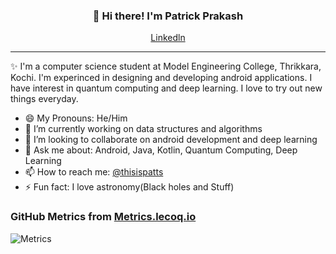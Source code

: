 
<h3 align="center">👋 Hi there! I'm Patrick Prakash</h3>
<p align="center">
  <a href="https://www.linkedin.com/in/patrickprakash/">Linkedln</a>
</p>

---
✨ I'm a computer science student at Model Engineering College, Thrikkara, Kochi. I'm experinced in designing and developing android applications.
I have interest in quantum computing and deep learning. I love to try out new things everyday.




- 😄 My Pronouns: He/Him   
- 🔭 I’m currently working on data structures and algorithms
- 👯 I’m looking to collaborate on android development and deep learning
- 💬 Ask me about: Android, Java, Kotlin, Quantum Computing, Deep Learning
- 📫 How to reach me: [@thisispatts](https://twitter.com/thisispatts)
- ⚡ Fun fact: I love astronomy(Black holes and Stuff)

### GitHub Metrics from [Metrics.lecoq.io](https://metrics.lecoq.io)

![Metrics](https://metrics.lecoq.io/patrickprakash?template=classic&config.timezone=Asia%2FCalcutta&config.animated=true)


